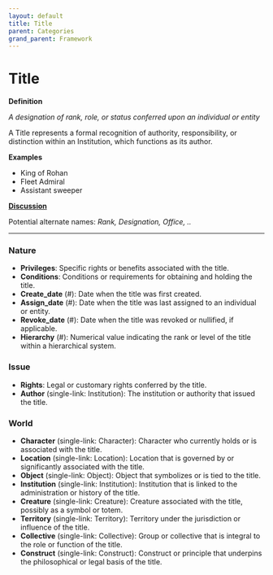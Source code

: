 ```yaml
---
layout: default
title: Title
parent: Categories
grand_parent: Framework 
---
```


# Title

**Definition**

*A designation of rank, role, or status conferred upon an individual or entity*

A Title represents a formal recognition of authority, responsibility, or distinction within an Institution, which functions as its author.  

**Examples**
- King of Rohan
- Fleet Admiral
- Assistant sweeper

**[Discussion](https://github.com/OnlyWorlds/OnlyWorlds/discussions/categories/Title)**

Potential alternate names: *Rank, Designation, Office, ..*

---
### Nature
- **Privileges**: Specific rights or benefits associated with the title.
- **Conditions**: Conditions or requirements for obtaining and holding the title.
- **Create_date** (#): Date when the title was first created.
- **Assign_date** (#): Date when the title was last assigned to an individual or entity.
- **Revoke_date** (#): Date when the title was revoked or nullified, if applicable.
- **Hierarchy** (#): Numerical value indicating the rank or level of the title within a hierarchical system.

### Issue
- **Rights**: Legal or customary rights conferred by the title.
- **Author** (single-link: Institution): The institution or authority that issued the title.

### World
- **Character** (single-link: Character): Character who currently holds or is associated with the title.
- **Location** (single-link: Location): Location that is governed by or significantly associated with the title.
- **Object** (single-link: Object): Object that symbolizes or is tied to the title.
- **Institution** (single-link: Institution): Institution that is linked to the administration or history of the title.
- **Creature** (single-link: Creature): Creature associated with the title, possibly as a symbol or totem.
- **Territory** (single-link: Territory): Territory under the jurisdiction or influence of the title.
- **Collective** (single-link: Collective): Group or collective that is integral to the role or function of the title.
- **Construct** (single-link: Construct): Construct or principle that underpins the philosophical or legal basis of the title.

